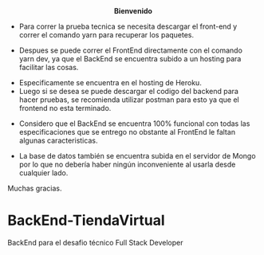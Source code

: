 <p>&nbsp;</p>
<p style="text-align: center;"><strong>Bienvenido</strong></p>
<ul>
<li>Para correr la prueba tecnica se necesita descargar el front-end y correr el comando yarn para recuperar los paquetes.</li>
</ul>
<p></p>
<ul>
<li>Despues se puede correr el FrontEnd directamente con el comando yarn dev, ya que el BackEnd se encuentra subido a un hosting para facilitar las cosas.</li>
</ul>
<p></p>
<ul>
<li>Especificamente se encuentra en el hosting de Heroku.</li>
<li>Luego si se desea se puede descargar el codigo del backend para hacer pruebas, se recomienda utilizar postman para esto ya que el frontend no esta terminado.</li>
</ul>
<p></p>
<ul>
<li>Considero que el BackEnd se encuentra 100% funcional con todas las especificaciones que se entrego no obstante al FrontEnd le faltan algunas caracteristicas.</li>
</ul>
<p></p>

<p></p>
<ul>
<li>La base de datos también se encuentra subida en el servidor de Mongo por lo que no debería haber ningún inconveniente al usarla desde cualquier lado.</li>
</ul>
<p></p>

<p>Muchas gracias.</p>

# BackEnd-TiendaVirtual
BackEnd para el desafio técnico Full Stack Developer
